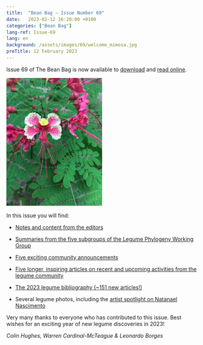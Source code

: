 ```yaml
---
title:  "Bean Bag – Issue Number 69"
date:   2023-02-12 16:20:00 +0100
categories: ["Bean Bag"]
lang-ref: Issue-69
lang: en
background: /assets/images/69/welcome_mimosa.jpg
preTitle: 12 February 2023
---
```


Issue 69 of The Bean Bag is now available to [download](/media/The_BB_Newsletter_Issue69_2022.pdf) and [read online](/beanbag/69/69content/).  

<a href="/media/The_BB_Newsletter_Issue69_20212.pdf">
	<img src="/assets/images/69/welcome_mimosa.jpg" width="50%">
</a>


In this issue you will find:  

- [Notes and content from the editors](/beanbag/69/69content/#from-the-editors)  

- [Summaries from the five subgroups of the Legume Phylogeny Working Group](/beanbag/69/69content/#legume-phylogeny-working-group-updates) 

- [Five exciting community announcements](/beanbag/69/69content/#announcements)  

- [Five longer, inspiring articles on recent and upcoming activities from the legume community](/beanbag/69/69content/#articles)  

- [The 2023 legume bibliography (\~151 new articles!)](/beanbag/69/issue-69-legume-bibliography-2022/)  

- Several legume photos, including the [artist spotlight on Natanael Nascimento](/beanbag/69/issue-69-Natanael-Nascimento/)  


Very many thanks to everyone who has contributed to this issue. Best wishes for an exciting year of new legume discoveries in 2023!

*Colin Hughes, Warren Cardinal-McTeague & Leonardo Borges*